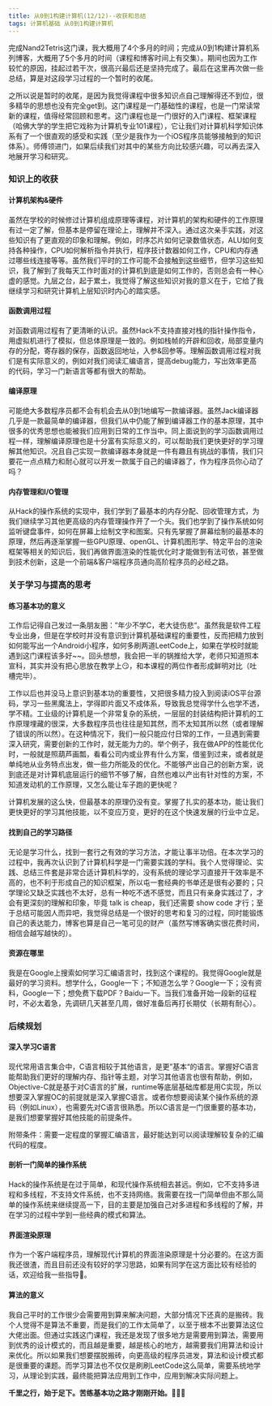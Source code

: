```yaml
---
title: 从0到1构建计算机(12/12)--收获和总结
tags: 计算机基础 从0到1构建计算机
---
```


完成Nand2Tetris这门课，我大概用了4个多月的时间；完成从0到1构建计算机系列博客，大概用了5个多月的时间（课程和博客时间上有交集）。期间也因为工作较忙的原因，挂起过若干次，很高兴最后还是坚持完成了。最后在这里再次做一些总结，算是对这段学习过程的一个暂时的收尾。

之所以说是暂时的收尾，是因为我觉得课程中很多知识点自己理解得还不到位，很多精华的思想也没有完全get到。这门课程是一门基础性的课程，也是一门常读常新的课程，值得经常回顾和思考。这门课程也是一门很好的入门课程、框架课程（哈佛大学的学生把它戏称为计算机专业101课程），它让我们对计算机科学知识体系有了一个很直观的感受和实践（至少是我作为一个iOS程序员能够接触到的知识体系）。师傅领进门，如果后续我们对其中的某些方向比较感兴趣，可以再去深入地展开学习和研究。

### 知识上的收获

#### 计算机架构&硬件

虽然在学校的时候修过计算机组成原理等课程，对计算机的架构和硬件的工作原理有过一定了解，但基本是停留在理论上，理解并不深入。通过这次亲手实践，对这些知识有了更直观的印象和理解。例如，时序芯片如何记录数值状态，ALU如何支持各种操作，CPU如何解析指令并执行，程序技计数器如何工作，CPU和内存通过哪些线连接等等。虽然我们平时的工作可能不会接触到这些细节，但学习这些知识，我了解到了我每天工作时面对的计算机到底是如何工作的，否则总会有一种心虚的感觉。九层之台，起于累土，我觉得了解这些知识对我的意义在于，它给了我继续学习和研究计算机上层知识时内心的踏实感。

#### 函数调用过程

对函数调用过程有了更清晰的认识。虽然Hack不支持直接对栈的指针操作指令，用虚拟机进行了模拟，但总体原理是一致的。例如栈帧的开辟和回收，局部变量内存的分配，寄存器的保存，函数返回地址，入参&回参等。理解函数调用过程对我们是有实际意义的，例如对我们阅读汇编语言，提高debug能力，写出效率更高的代码，学习一门新语言等都有很大的帮助。

#### 编译原理

可能绝大多数程序员都不会有机会去从0到1地编写一款编译器。虽然Jack编译器几乎是一款最简单的编译器，但我们从中仍能了解到编译器工作的基本原理，其中很多的优秀思想也能被我们应用到日常的工作当中。同上面说到的学习函数调用过程一样，理解编译原理也是十分富有实际意义的，可以帮助我们更快更好的学习理解其他知识。况且自己实现一款编译器本身就是一件有趣且有挑战的事情，我们只要花一点点精力和耐心就可以开发一款属于自己的编译器了，作为程序员你心动了吗？

#### 内存管理和I/O管理

从Hack的操作系统的实现中，我们学到了最基本的内存分配、回收管理方式，为我们继续学习其他更高级的内存管理操作开了一个头。我们也学到了操作系统如何监听键盘事件，如何在屏幕上绘制文字和图案。只有先掌握了屏幕绘制的最基本的原理，然后再逐渐掌握一些GPU原理、openGL、计算机图形学、特定平台的渲染框架等相关的知识后，我们再做界面渲染的性能优化时才能做到有法可依，甚至做到技术创新，这是一个前端&客户端程序员通向高阶程序员的必经之路。

### 关于学习与提高的思考

#### 练习基本功的意义

工作后记得自己发过一条朋友圈：”年少不学C，老大徒伤悲“。虽然我是软件工程专业出身，但是在学校时并没有意识到计算机基础课程的重要性，反而把精力放到如何能写出一个Android小程序，如何多刷两道LeetCode上，如果在学校时就能遇到这门课程该多好~~。回头想想，我会把一半的锅推给大学，老师只知道照本宣科，其实并没有把心思放在教学上😏，和本课程的两位作者形成鲜明对比（吐槽完毕）。

工作以后也并没马上意识到基本功的重要性，又把很多精力投入到阅读iOS平台源码，学习一些黑魔法上，学得即片面又不成体系，导致我总觉得学什么也学不透，学不精。工业级的计算机是一个非常复杂的系统，一层层的封装结构把计算机的工作原理埋藏的很深，大多数程序员也往往是知其然，而不太知其所以然（或者理解了错误的所以然）。在这种情况下，我们一般只能应付日常的工作，一旦遇到需要深入研究，需要创新的工作时，就无能为力的。举个例子，我在做APP的性能优化时，一般就是照葫芦画瓢，看看公司内或业界有什么方案，借鉴到过来，或者就是单纯地从业务特点出发，做一些力所能及的优化。不能够产出自己的创新方案，说到底还是对计算机底层运行的细节不够了解，自然也难以产出有针对性的方案，不知道发动机的工作原理，又怎么能让车子跑的更快呢？

计算机发展的这么快，但最基本的原理仍没有变。掌握了扎实的基本功，能让我们更快更好的学习其他技能，以不变应万变，更好的在这个快速发展的行业中立足。

#### 找到自己的学习路径

无论是学习什么，找到一套行之有效的学习方法，才能让事半功倍。在本次学习的过程中，我再次认识到了计算机科学是一门需要实践的学科。我个人觉得理论、实践、总结三件套是非常合适计算机科学的，没有系统的理论学习直接开干效率是不高的，也不利于形成自己的知识框架，所以屯一套经典的书单还是很有必要的；只学理论又缺乏实践也不太好，总有一种吃不透不感觉，而且只有亲身实践过了，才会有更深刻的理解和印象，毕竟 talk is cheap，我们还需要 show code 才行；至于总结可能因人而异吧，我觉得总结是一个很好的思考和复习的过程，同时能锻炼自己的表达能力，博客也算是自己一笔可见的财产（虽然写博客确实很花费时间，相信会越写越快的）。

#### 资源在哪里

我是在Google上搜索如何学习汇编语言时，找到这个课程的。我觉得Google就是最好的学习资料。想学什么，Google一下；不知道怎么学？Google一下；没有资料，Google一下；想免费下载PDF？Baidu一下。当我们准备开始一段新的征程时，不必太着急，先调研几天甚至几周，做好准备后再打长期仗（长期有耐心）。

### 后续规划

#### 深入学习C语言

现代常用语言集合中，C语言相较于其他语言，是更”基本“的语言。掌握好C语言能帮助我们更好的理解内存、指针等主题，对学习其他语言也很有帮助，例如，Objective-C就是基于对C语言的扩展，runtime等底层基础库都是用C实现，所以想要深入掌握OC的前提就是深入掌握C语言。或者你想要阅读某个操作系统的源码（例如Linux），也需要先对C语言很熟悉。所以C语言是一门很重要的基本功，是我们想要掌握好其他技能的前提条件。

附带条件：需要一定程度的掌握汇编语言，最好能达到可以阅读理解较复杂的汇编代码的程度。

#### 剖析一门简单的操作系统

Hack的操作系统是在过于简单，和现代操作系统相去甚远。例如，它不支持多进程和多线程，不支持文件系统，也不支持网络。我需要在找一门简单但由不那么简单的操作系统来继续提高一下，目的主要是加强自己对多进程和多线程的了解，并在学习的过程中学到一些经典的模式和算法。

#### 界面渲染原理

作为一个客户端程序员，理解现代计算机的界面渲染原理是十分必要的。在这方面我还很渣，而且目前还没有较好的学习思路，如果有同学在这方面比较有经验的话，欢迎给我一些指导🙏。

#### 算法的意义

我自己平时的工作很少会需要用到算来解决问题，大部分情况下还真的是搬砖。我个人觉得不是算法不重要，而是我们的工作太简单了，以至于根本不出要算法这位大佬出面。但通过实践这门课程，我还是发现了很多地方是需要用到算法，需要用到优秀的设计模式的，而且越是重要，越是核心的地方，越需要我们用算法和设计来优化。所以如果我们想要摆脱搬砖，向更高级的程序员进发，算法和设计模式都是很重要的课题。而学习算法也不仅仅是刷刷LeetCode这么简单，需要系统地学习，从理论到实践，最终能把算法应用到工作中，应用到解决实际问题上。

**千里之行，始于足下。苦练基本功之路才刚刚开始。**💪💪💪
